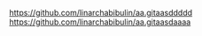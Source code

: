 
https://github.com/linarchabibulin/aa.gitaasddddd
https://github.com/linarchabibulin/aa.gitaasdaaaa
